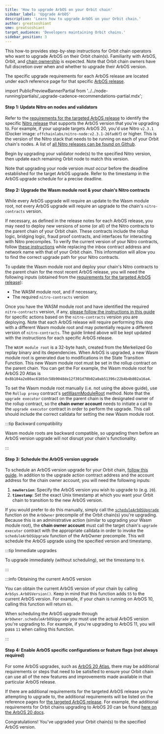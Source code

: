 ```yaml
---
title: 'How to upgrade ArbOS on your Orbit chain'
sidebar_label: 'Upgrade ArbOS'
description: 'Learn how to upgrade ArbOS on your Orbit chain.'
author: greatsoshiant
sme: greatsoshiant
target_audience: 'Developers maintaining Orbit chains.'
sidebar_position: 3
---
```


This how-to provides step-by-step instructions for Orbit chain operators who want to upgrade ArbOS on their Orbit chain(s). Familiarity with ArbOS, Orbit, and [chain ownership](../concepts/chain-ownership.md) is expected. Note that Orbit chain owners have full discretion over when and whether to upgrade their ArbOS version.

The specific upgrade requirements for each ArbOS release are located under each reference page for that specific [ArbOS release](/run-arbitrum-node/arbos-releases/01-overview.md#list-of-available-arbos-releases).

import PublicPreviewBannerPartial from '../../node-running/partials/_upgrade-cadence-recommendations-partial.mdx';

<PublicPreviewBannerPartial />

#### Step 1: Update Nitro on nodes and validators

Refer to the [requirements for the targeted ArbOS release](/run-arbitrum-node/arbos-releases/01-overview.md) to identify the specific [Nitro release](https://github.com/OffchainLabs/nitro/releases/) that supports the ArbOS version that you're upgrading to. For example, if your upgrade targets ArbOS 20, you'd use Nitro `v2.3.1` (Docker image: `offchainlabs/nitro-node:v2.3.1-26fad6f`) or higher. This is the version of the Nitro stack that needs to be running on each of your Orbit chain's nodes. A list of [all Nitro releases can be found on Github](https://github.com/OffchainLabs/nitro/releases).

Begin by upgrading your validator node(s) to the specified Nitro version, then update each remaining Orbit node to match this version.

Note that upgrading your node version _must occur_ before the deadline established for the target ArbOS upgrade. Refer to the timestamp in the ArbOS upgrade schedule for a precise deadline.

#### Step 2: Upgrade the Wasm module root & your chain's Nitro contracts

While every ArbOS upgrade will require an update to the Wasm module root, not every ArbOS upgrade will require an upgrade to the chain's `nitro-contracts` version.

If necessary, as defined in the release notes for each ArbOS release, you may need to deploy new versions of some (or all) of the Nitro contracts to the parent chain of your Orbit chain. These contracts include the rollup logic, bridging logic, fraud proof contracts, and interfaces for interacting with Nitro precompiles. To verify the current version of your Nitro contracts, follow [these instructions](https://github.com/OffchainLabs/orbit-actions/blob/main/README.md#check-version-and-upgrade-path) while replacing the inbox contract address and network name with that of your Orbit chain. This information will allow you to find the correct upgrade path for your Nitro contracts.

To update the Wasm module root and deploy your chain's Nitro contracts to the parent chain for the most recent ArbOS release, you will need the following inputs (obtained from the [requirements for the targeted ArbOS release](/run-arbitrum-node/arbos-releases/01-overview.md)):

- The WASM module root, and if necessary,
- The required `nitro-contracts` version

Once you have the WASM module root and have identified the required `nitro-contracts` version, if any, [please follow the instructions in this guide](https://github.com/OffchainLabs/orbit-actions?tab=readme-ov-file#nitro-contracts-upgrades) for specific actions based on the `nitro-contracts` version you are deploying. Note that each ArbOS release will require performing this step with a different Wasm module root and may potentially require a different version of `nitro-contracts`. The guide linked above will be kept updated with the instructions for each specific ArbOS release.

The `WASM module root` is a 32-byte hash, created from the Merkelized Go replay binary and its dependencies. When ArbOS is upgraded, a new Wasm module root is generated due to modifications in the State Transition Function. This new Wasm module root must be set in the rollup contract on the parent chain. You can get the For example, the Wasm module root for ArbOS 20 Atlas is `0x8b104a2e80ac6165dc58b9048de12f301d70b02a0ab51396c22b4b4b802a16a4`.

To set the Wasm module root manually (i.e. not using the above guide), use the `Rollup proxy` contract's [setWasmModuleRoot](https://github.com/OffchainLabs/nitro-contracts/blob/38a70a5e14f8b52478eb5db08e7551a82ced14fe/src/rollup/RollupAdminLogic.sol#L321) method. Note that the `upgrade executor` contract on the parent chain is the designated owner of the rollup contract, so the **chain owner account** needs to initiate a call to the `upgrade executor` contract in order to perform the upgrade. This call should include the correct calldata for setting the new Wasm module root.

:::tip Backward compatibility

Wasm module roots are backward compatible, so upgrading them before an ArbOS version upgrade will not disrupt your chain's functionality.

:::

#### Step 3: Schedule the ArbOS version upgrade

To schedule an ArbOS version upgrade for your Orbit chain, [follow this guide](https://github.com/OffchainLabs/orbit-actions/tree/main/scripts/foundry/arbos-upgrades/at-timestamp). In addition to the upgrade action contract address and the account address for the chain owner account, you will need the following inputs:

1. **`newVersion`**: Specify the ArbOS version you wish to upgrade to (e.g. `20`).
2. **`timestamp`**: Set the exact Unix timestamp at which you want your Orbit chain to transition to the new ArbOS version.

If you would prefer to do this manually, simply call the [`scheduleArbOSUpgrade`](https://github.com/OffchainLabs/nitro-contracts/blob/acb0ef919cce9f41da531f8dab1b0b31d9860dcb/src/precompiles/ArbOwner.sol#L61) function on the `ArbOwner` precompile of the Orbit chain(s) you're upgrading. Because this is an administrative action (similar to upgrading your Wasm module root), the **chain owner account** must call the target chain's `upgrade executor` contract with the appropriate calldata in order to invoke the `scheduleArbOSUpgrade` function of the ArbOwner precompile. This will schedule the ArbOS upgrade using the specified version and timestamp.

:::tip Immediate upgrades

To upgrade immediately (without scheduling), set the timestamp to `0`.

:::

:::info Obtaining the current ArbOS version

You can obtain the current ArbOS version of your chain by calling `ArbSys.ArbOSVersion()`. Keep in mind that this function adds `55` to the current ArbOS version. For example, if your chain is running on ArbOS 10, calling this function will return `65`.

When scheduling the ArbOS upgrade through `ArbOwner.scheduleArbOSUpgrade` you must use the actual ArbOS version you're upgrading to. For example, if you're upgrading to ArbOS 11, you will pass `11` when calling this function.

:::

#### Step 4: Enable ArbOS specific configurations or feature flags (not always required)

For some ArbOS upgrades, such as [ArbOS 20 Atlas](/run-arbitrum-node/arbos-releases/arbos20.md), there may be additional requirements or steps that need to be satisfied to ensure your Orbit chain can use all of the new features and improvements made available in that particular ArbOS release.

If there are additional requirements for the targeted ArbOS release you're attempting to upgrade to, the additional requirements will be listed on the reference pages for [the targeted ArbOS release](/run-arbitrum-node/arbos-releases/01-overview.md#list-of-available-arbos-releases). For example, the additional requirements for Orbit chains upgrading to ArbOS 20 can be found [here on the ArbOS 20 docs](/run-arbitrum-node/arbos-releases/01-overview.md#additional-requirements-for-arbitrum-orbit-chain-operators).

Congratulations! You've upgraded your Orbit chain(s) to the specified ArbOS version.
